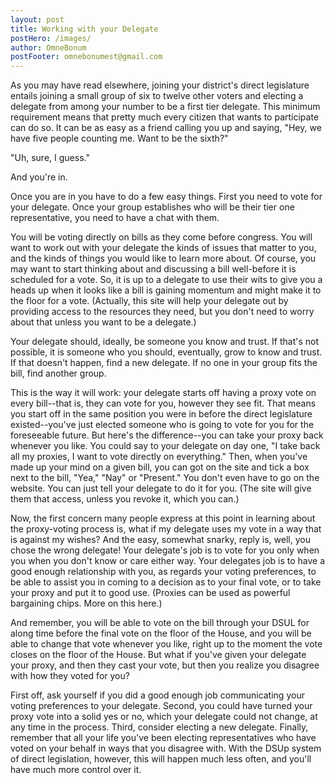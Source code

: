 ```yaml
---
layout: post
title: Working with your Delegate
postHero: /images/
author: OmneBonum
postFooter: omnebonumest@gmail.com
---
```

As you may have read elsewhere, joining your district's direct legislature entails joining a small group of six to twelve other voters and electing a delegate from among your number to be a first tier delegate. This minimum requirement means that pretty much every citizen that wants to participate can do so. It can be as easy as a friend calling you up and saying, "Hey, we have five people counting me.  Want to be the sixth?"

"Uh, sure, I guess."

And you're in.  

Once you are in you have to do a few easy things.  First you need to vote for your delegate.  Once your group establishes who will be their tier one representative, you need to have a chat with them.

You will be voting directly on bills as they come before congress.  You will want to work out with your delegate the kinds of issues that matter to you, and the kinds of things you would like to learn more about.  Of course, you may want to start thinking about and discussing a bill well-before it is scheduled for a vote.  So, it is up to a delegate to use their wits to give you a heads up when it looks like a bill is gaining momentum and might make it to the floor for a vote.  (Actually, this site will help your delegate out by providing access to the resources they need, but you don't need to worry about that unless you want to be a delegate.)

Your delegate should, ideally, be someone you know and trust.  If that's not possible, it is someone who you should, eventually, grow to know and trust.  If that doesn't happen, find a new delegate.  If no one in your group fits the bill, find another group.   

This is the way it will work: your delegate starts off having a proxy vote on every bill--that is, they can vote for you, however they see fit.  That means you start off in the same position you were in before the direct legislature existed--you've just elected someone who is going to vote for you for the foreseeable future.  But here's the difference--you can take your proxy back whenever you like.  You could say to your delegate on day one, "I take back all my proxies, I want to vote directly on everything." Then, when you've made up your mind on a given bill, you can got on the site and tick a box next to the bill, "Yea," "Nay" or "Present." You don't even have to go on the website.  You can just tell your delegate to do it for you. (The site will give them that access, unless you revoke it, which you can.)

Now, the first concern many people express at this point in learning about the proxy-voting process is, what if my delegate uses my vote in a way that is against my wishes?  And the easy, somewhat snarky, reply is, well, you chose the wrong delegate!  Your delegate's job is to vote for you only when you when you don't know or care either way.  Your delegates job is to have a good enough relationship with you, as regards your voting preferences, to be able to assist you in coming to a decision as to your final vote, or to take your proxy and put it to good use.  (Proxies can be used as powerful bargaining chips. More on this here.)

And remember, you will be able to vote on the bill through your DSUL for along time before the final vote on the floor of the House, and you will be able to change that vote whenever you like, right up to the moment the vote closes on the floor of the House.  But what if you've given your delegate your proxy, and then they cast your vote, but then you realize you disagree with how they voted for you?  

First off, ask yourself if you did a good enough job communicating your voting preferences to your delegate.  Second, you could have turned your proxy vote into a solid yes or no, which your delegate could not change, at any time in the process. Third, consider electing a new delegate. Finally, remember that all your life you've been electing representatives who have voted on your behalf in ways that you disagree with.  With the DSUp system of direct legislation, however, this will happen much less often, and you'll have much more control over it.  

